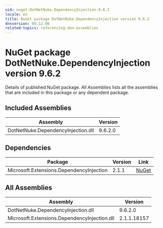 ```yaml
---
uid: nuget-DotNetNuke.DependencyInjection-9.6.2
locale: en
title: NuGet package DotNetNuke.DependencyInjection version 9.6.2
dnnversion: 09.12.00
related-topics: referencing-dnn-assemblies
---
```


# NuGet package DotNetNuke.DependencyInjection version 9.6.2
Details of published NuGet package.
*All Assemblies* lists all the assemblies that are included in this package or any dependent package.

## Included Assemblies

|Assembly|Version|
|---|---|
|DotNetNuke.DependencyInjection.dll|9.6.2.0|

## Dependencies

|Package|Version|Link|
|---|---|---|
|Microsoft.Extensions.DependencyInjection|2.1.1|[NuGet](https://www.nuget.org/packages/Microsoft.Extensions.DependencyInjection/2.1.1)|

## All Assemblies

|Assembly|Version|
|---|---|
|DotNetNuke.DependencyInjection.dll|9.6.2.0|
|Microsoft.Extensions.DependencyInjection.dll|2.1.1.18157|

